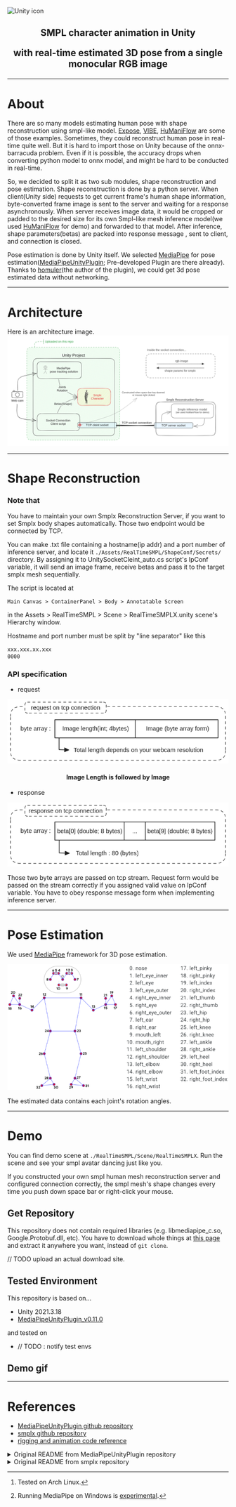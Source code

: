 ![Unity icon](https://images.contentstack.io/v3/assets/blt08c1239a7bff8ff5/bltdff1a2920dd347a5/63f5068a97790d11728d0a6d/U_Logo_Small_black.svg)

<h2 align="center">
SMPL character animation in Unity

with real-time estimated 3D pose from a single monocular RGB image
</h2>

------------

# About

There are so many models estimating human pose with shape reconstruction using smpl-like model.
[Expose](https://github.com/vchoutas/expose), [VIBE](https://github.com/mkocabas/VIBE), 
[HuManiFlow](https://github.com/akashsengupta1997/HuManiFlow) are some of those examples. 
Sometimes, they could reconstruct human pose in real-time quite well.
But it is hard to import those on Unity because of the onnx-barracuda problem.
Even if it is possible, the accuracy drops when converting python model to onnx model, and might be hard to be conducted in real-time.

So, we decided to split it as two sub modules, shape reconstruction and pose estimation.
Shape reconstruction is done by a python server. When client(Unity side) requests to get current frame's human shape information, byte-converted frame image is sent to the server and waiting for a response asynchronously.
When server receives image data, it would be cropped or padded to the desired size for its own Smpl-like mesh inference model(we used [HuManiFlow](https://github.com/akashsengupta1997/HuManiFlow) for demo) and forwarded to that model. 
After inference, shape parameters(betas) are packed into response message , sent to client, and connection is closed.

Pose estimation is done by Unity itself. We selected [MediaPipe](https://developers.google.com/mediapipe) for pose estimation([MediaPipeUnityPlugin](https://github.com/homuler/MediaPipeUnityPlugin); Pre-developed Plugin are there already).
Thanks to [homuler](https://ko-fi.com/homuler)(the author of the plugin), we could get 3d pose estimated data without networking.


--------------

# Architecture
Here is an architecture image.
![architecture.png](readmeImg%2Farchitecture.png)

-------------

# Shape Reconstruction

### Note that
You have to maintain your own Smplx Reconstruction Server, if you want to set Smplx body shapes automatically. Those two endpoint would be connected  by TCP.

You can make .txt file containing a hostname(ip addr) and a port number of inference server, and locate it ``./Assets/RealTimeSMPL/ShapeConf/Secrets/`` directory.
By assigning it to UnitySocketCleint_auto.cs script's IpConf variable,
it will send an image frame, receive betas and pass it to the target smplx mesh sequentially.

The script is located at

    Main Canvas > ContainerPanel > Body > Annotatable Screen
in the Assets > RealTimeSMPL > Scene > RealTimeSMPLX.unity scene's Hierarchy window.

Hostname and port number must be split by "line separator" like this
```text
xxx.xxx.xx.xxx
0000
```

### API specification

- request

![req.png](readmeImg%2Freq.png)

<h4 align="center">
Image Length is followed by Image
</h4>

- response

![res.png](readmeImg%2Fres.png)

Those two byte arrays are passed on tcp stream. Request form would be passed on the stream correctly if you assigned valid value on IpConf variable.
You have to obey response message form when implementing inference server.

-------------

# Pose Estimation

We used [MediaPipe](https://developers.google.com/mediapipe) framework for 3D pose estimation. 

![mediaPipeJoints.png](readmeImg%2FmediaPipeJoints.png)

The estimated data contains each joint's rotation angles. 

------------

# Demo
You can find demo scene at ``./RealTimeSMPL/Scene/RealTimeSMPLX``. Run the scene and see your smpl avatar dancing just like you.

If you constructed your own smpl human mesh reconstruction server and configured connection correctly, the smpl mesh's shape changes every time you push down space bar or right-click your mouse.

## Get Repository
This repository does not contain required libraries (e.g. libmediapipe_c.so, Google.Protobuf.dll, etc). 
You have to download whole things at [this page]() and extract it anywhere you want, instead of ``git clone``.

// TODO upload an actual download site.

## Tested Environment

This repository is based on...
- Unity 2021.3.18
- [MediaPipeUnityPlugin_v0.11.0](https://github.com/homuler/MediaPipeUnityPlugin/releases)


and tested on

- // TODO : notify test envs

## Demo gif

------------


# References

- [MediaPipeUnityPlugin github repository](https://github.com/homuler/MediaPipeUnityPlugin)
- [smplx github repository](https://github.com/vchoutas/smplx)
- [rigging and animation code reference](https://github.com/digital-standard/ThreeDPoseUnityBarracuda)

<details>
	<summary>Original README from MediaPipeUnityPlugin repository</summary>
	<div markdown="1">


# MediaPipe Unity Plugin

This is a Unity (2021.3.18f1) [Native Plugin](https://docs.unity3d.com/Manual/NativePlugins.html) to use [MediaPipe](https://github.com/google/mediapipe) (0.9.1).

The goal of this project is to port the MediaPipe API (C++) _one by one_ to C# so that it can be called from Unity.\
This approach may sacrifice performance when you need to call multiple APIs in a loop, but it gives you the flexibility to use MediaPipe instead.

With this plugin, you can

- Write MediaPipe code in C#.
- Run MediaPipe's official solution on Unity.
- Run your custom `Calculator` and `CalculatorGraph` on Unity.
    - :warning: Depending on the type of input/output, you may need to write C++ code.

## :smile_cat: Hello World!

Here is a Hello World! example.\
Compare it with [the official code](https://github.com/google/mediapipe/blob/cf101e62a9d49a51be76836b2b8e5ba5c06b5da0/mediapipe/examples/desktop/hello_world/hello_world.cc)!

```cs
using Mediapipe;
using UnityEngine;

public sealed class HelloWorld : MonoBehaviour
{
    private const string _ConfigText = @"
input_stream: ""in""
output_stream: ""out""
node {
  calculator: ""PassThroughCalculator""
  input_stream: ""in""
  output_stream: ""out1""
}
node {
  calculator: ""PassThroughCalculator""
  input_stream: ""out1""
  output_stream: ""out""
}
";

    private void Start()
    {
        var graph = new CalculatorGraph(_ConfigText);
        var poller = graph.AddOutputStreamPoller<string>("out").Value();
        graph.StartRun().AssertOk();

        for (var i = 0; i < 10; i++)
        {
            graph.AddPacketToInputStream("in", new StringPacket("Hello World!", new Timestamp(i))).AssertOk();
        }

        graph.CloseInputStream("in").AssertOk();
        var packet = new StringPacket();

        while (poller.Next(packet))
        {
            Debug.Log(packet.Get());
        }
        graph.WaitUntilDone().AssertOk();
    }
}
```

For more detailed usage, see [the API Overview](https://github.com/homuler/MediaPipeUnityPlugin/wiki/API-Overview) page or the tutorial on [the Getting Started page](https://github.com/homuler/MediaPipeUnityPlugin/wiki/Getting-Started).

## :hammer_and_wrench: Installation

This repository **does not contain required libraries** (e.g. `libmediapipe_c.so`, `Google.Protobuf.dll`, etc).\
You can download them from [the release page](https://github.com/homuler/MediaPipeUnityPlugin/releases) instead.

|                 file                  |                                                      contents                                                      |
| :-----------------------------------: | :----------------------------------------------------------------------------------------------------------------: |
|    `MediaPipeUnityPlugin-all.zip`     | All the source code with required libraries. If you need to run sample scenes on your mobile devices, prefer this. |
| `com.github.homuler.mediapipe-*.tgz`  |                      [A tarball package](https://docs.unity3d.com/Manual/upm-ui-tarball.html)                      |
| `MediaPipeUnityPlugin.*.unitypackage` |                                               A `.unitypackage` file                                               |

If you want to customize the package or minify the package size, you need to build them by yourself.\
For a step-by-step guide, please refer to the [Installation Guide](https://github.com/homuler/MediaPipeUnityPlugin/wiki/Installation-Guide) on Wiki.\
You can also make use of [the Package Workflow](https://github.com/homuler/MediaPipeUnityPlugin/blob/master/.github/workflows/package.yml) on Github Actions after forking this repository.

> :warning: libraries that can be built differ depending on your environment.

### Supported Platforms

> :warning: GPU mode is not supported on macOS and Windows.

|                            |       Editor       |   Linux (x86_64)   |   macOS (x86_64)   |   macOS (ARM64)    |  Windows (x86_64)  |      Android       |        iOS         | WebGL |
| :------------------------: | :----------------: | :----------------: | :----------------: | :----------------: | :----------------: | :----------------: | :----------------: | :---: |
|     Linux (AMD64) [^1]     | :heavy_check_mark: | :heavy_check_mark: |                    |                    |                    | :heavy_check_mark: |                    |       |
|         Intel Mac          | :heavy_check_mark: |                    | :heavy_check_mark: |                    |                    | :heavy_check_mark: | :heavy_check_mark: |       |
|           M1 Mac           | :heavy_check_mark: |                    |                    | :heavy_check_mark: |                    | :heavy_check_mark: | :heavy_check_mark: |       |
| Windows 10/11 (AMD64) [^2] | :heavy_check_mark: |                    |                    |                    | :heavy_check_mark: | :heavy_check_mark: |                    |       |

[^1]: Tested on Arch Linux.
[^2]: Running MediaPipe on Windows is [experimental](https://google.github.io/mediapipe/getting_started/install.html#installing-on-windows).

## :plate_with_cutlery: Try the sample app

### Example Solutions

Here is a list of [solutions](https://google.github.io/mediapipe/solutions/solutions.html) that you can try in the sample app.

> :bell: The graphs you can run are not limited to the ones in this list.

|                         |      Android       |        iOS         |    Linux (GPU)     |    Linux (CPU)     |    macOS (CPU)     |   Windows (CPU)    | WebGL |
| :---------------------: | :----------------: | :----------------: | :----------------: | :----------------: | :----------------: | :----------------: | ----- |
|     Face Detection      | :heavy_check_mark: | :heavy_check_mark: | :heavy_check_mark: | :heavy_check_mark: | :heavy_check_mark: | :heavy_check_mark: |       |
|        Face Mesh        | :heavy_check_mark: | :heavy_check_mark: | :heavy_check_mark: | :heavy_check_mark: | :heavy_check_mark: | :heavy_check_mark: |       |
|          Iris           | :heavy_check_mark: | :heavy_check_mark: | :heavy_check_mark: | :heavy_check_mark: | :heavy_check_mark: | :heavy_check_mark: |       |
|          Hands          | :heavy_check_mark: | :heavy_check_mark: | :heavy_check_mark: | :heavy_check_mark: | :heavy_check_mark: | :heavy_check_mark: |       |
|          Pose           | :heavy_check_mark: | :heavy_check_mark: | :heavy_check_mark: | :heavy_check_mark: | :heavy_check_mark: | :heavy_check_mark: |       |
|        Holistic         | :heavy_check_mark: | :heavy_check_mark: | :heavy_check_mark: | :heavy_check_mark: | :heavy_check_mark: | :heavy_check_mark: |       |
|   Selfie Segmentation   | :heavy_check_mark: | :heavy_check_mark: | :heavy_check_mark: | :heavy_check_mark: | :heavy_check_mark: | :heavy_check_mark: |       |
|    Hair Segmentation    | :heavy_check_mark: | :heavy_check_mark: | :heavy_check_mark: | :heavy_check_mark: | :heavy_check_mark: | :heavy_check_mark: |       |
|    Object Detection     | :heavy_check_mark: | :heavy_check_mark: | :heavy_check_mark: | :heavy_check_mark: | :heavy_check_mark: | :heavy_check_mark: |       |
|      Box Tracking       | :heavy_check_mark: | :heavy_check_mark: | :heavy_check_mark: | :heavy_check_mark: | :heavy_check_mark: | :heavy_check_mark: |       |
| Instant Motion Tracking | :heavy_check_mark: | :heavy_check_mark: | :heavy_check_mark: | :heavy_check_mark: | :heavy_check_mark: | :heavy_check_mark: |       |
|        Objectron        | :heavy_check_mark: | :heavy_check_mark: | :heavy_check_mark: | :heavy_check_mark: | :heavy_check_mark: | :heavy_check_mark: |       |
|          KNIFT          |                    |                    |                    |                    |                    |                    |       |

### UnityEditor

Select `Mediapipe/Samples/Scenes/Start Scene` and play.

### Desktop

If you've built native libraries for CPU (i.e. `--desktop cpu`), select `CPU` for inference mode from the Inspector Window.
![preferable-inference-mode](https://user-images.githubusercontent.com/4690128/134795568-156f3d41-b46e-477f-a487-d04c99300c33.png)

### Android, iOS

Make sure that you select `GPU` for inference mode before building the app, because `CPU` inference mode is not supported currently.

## :book: Wiki

https://github.com/homuler/MediaPipeUnityPlugin/wiki

## :scroll: LICENSE

[MIT](https://github.com/homuler/MediaPipeUnityPlugin/blob/master/LICENSE)

Note that some files are distributed under other licenses.

- MediaPipe ([Apache Licence 2.0](https://github.com/google/mediapipe/blob/e6c19885c6d3c6f410c730952aeed2852790d306/LICENSE))
- emscripten ([MIT](https://github.com/emscripten-core/emscripten/blob/7c873832e933e86855f5ef5f7c6438f0e457c94e/LICENSE))
    - `third_party/mediapipe_emscripten_patch.diff` contains code copied from emscripten
- FontAwesome ([LICENSE](https://github.com/FortAwesome/Font-Awesome/blob/7cbd7f9951be31f9d06b6ac97739a700320b9130/LICENSE.txt))
    - Sample scenes use Font Awesome fonts

See also [Third Party Notices.md](https://github.com/homuler/MediaPipeUnityPlugin/blob/master/Third%20Party%20Notices.md).

	</div>
</details>

<details>	
<summary>Original README from smplx repository</summary>
	<div markdown="1">

## SMPL-X:  A new joint 3D model of the human body, face and hands together

[[Paper Page](https://smpl-x.is.tue.mpg.de)] [[Paper](https://ps.is.tuebingen.mpg.de/uploads_file/attachment/attachment/497/SMPL-X.pdf)]
[[Supp. Mat.](https://ps.is.tuebingen.mpg.de/uploads_file/attachment/attachment/498/SMPL-X-supp.pdf)]

![SMPL-X Examples](https://github.com/vchoutas/smplx/raw/main/images/teaser_fig.png)

## Table of Contents
* [License](#license)
* [Description](#description)
* [News](#news)
* [Installation](#installation)
* [Downloading the model](#downloading-the-model)
* [Loading SMPL-X, SMPL+H and SMPL](#loading-smpl-x-smplh-and-smpl)
    * [SMPL and SMPL+H setup](#smpl-and-smplh-setup)
    * [Model loading](https://github.com/vchoutas/smplx#model-loading)
* [MANO and FLAME correspondences](#mano-and-flame-correspondences)
* [Example](#example)
* [Modifying the global pose of the model](#modifying-the-global-pose-of-the-model)
* [Citation](#citation)
* [Acknowledgments](#acknowledgments)
* [Contact](#contact)

## License

Software Copyright License for **non-commercial scientific research purposes**.
Please read carefully the [terms and conditions](https://github.com/vchoutas/smplx/blob/master/LICENSE) and any accompanying documentation before you download and/or use the SMPL-X/SMPLify-X model, data and software, (the "Model & Software"), including 3D meshes, blend weights, blend shapes, textures, software, scripts, and animations. By downloading and/or using the Model & Software (including downloading, cloning, installing, and any other use of this github repository), you acknowledge that you have read these terms and conditions, understand them, and agree to be bound by them. If you do not agree with these terms and conditions, you must not download and/or use the Model & Software. Any infringement of the terms of this agreement will automatically terminate your rights under this [License](./LICENSE).

## Disclaimer

The original images used for the figures 1 and 2 of the paper can be found in this link.
The images in the paper are used under license from gettyimages.com.
We have acquired the right to use them in the publication, but redistribution is not allowed.
Please follow the instructions on the given link to acquire right of usage.
Our results are obtained on the 483 × 724 pixels resolution of the original images.

## Description

*SMPL-X* (SMPL eXpressive) is a unified body model with shape parameters trained jointly for the
face, hands and body. *SMPL-X* uses standard vertex based linear blend skinning with learned corrective blend
shapes, has N = 10, 475 vertices and K = 54 joints,
which include joints for the neck, jaw, eyeballs and fingers.
SMPL-X is defined by a function M(θ, β, ψ), where θ is the pose parameters, β the shape parameters and
ψ the facial expression parameters.

## News

- 3 November 2020: We release the code to transfer between the models in the
  SMPL family. For more details on the code, go to this [readme
  file](./transfer_model/README.md). A detailed explanation on how the mappings
  were extracted can be found [here](./transfer_model/docs/transfer.md).
- 23 September 2020: A UV map is now available for SMPL-X, please check the
  Downloads section of the website.
- 20 August 2020: The full shape and expression space of SMPL-X are now available.

## Installation

To install the model please follow the next steps in the specified order:
1. To install from PyPi simply run:
  ```Shell
  pip install smplx[all]
  ```
2. Clone this repository and install it using the *setup.py* script:
```Shell
git clone https://github.com/vchoutas/smplx
python setup.py install
```

## Downloading the model

To download the *SMPL-X* model go to [this project website](https://smpl-x.is.tue.mpg.de) and register to get access to the downloads section.

To download the *SMPL+H* model go to [this project website](http://mano.is.tue.mpg.de) and register to get access to the downloads section.

To download the *SMPL* model go to [this](http://smpl.is.tue.mpg.de) (male and female models) and [this](http://smplify.is.tue.mpg.de) (gender neutral model) project website and register to get access to the downloads section.

## Loading SMPL-X, SMPL+H and SMPL

### SMPL and SMPL+H setup

The loader gives the option to use any of the SMPL-X, SMPL+H, SMPL, and MANO models. Depending on the model you want to use, please follow the respective download instructions. To switch between MANO, SMPL, SMPL+H and SMPL-X just change the *model_path* or *model_type* parameters. For more details please check the docs of the model classes.
Before using SMPL and SMPL+H you should follow the instructions in [tools/README.md](./tools/README.md) to remove the
Chumpy objects from both model pkls, as well as merge the MANO parameters with SMPL+H.

### Model loading

You can either use the [create](https://github.com/vchoutas/smplx/blob/c63c02b478c5c6f696491ed9167e3af6b08d89b1/smplx/body_models.py#L54)
function from [body_models](./smplx/body_models.py) or directly call the constructor for the
[SMPL](https://github.com/vchoutas/smplx/blob/c63c02b478c5c6f696491ed9167e3af6b08d89b1/smplx/body_models.py#L106),
[SMPL+H](https://github.com/vchoutas/smplx/blob/c63c02b478c5c6f696491ed9167e3af6b08d89b1/smplx/body_models.py#L395) and
[SMPL-X](https://github.com/vchoutas/smplx/blob/c63c02b478c5c6f696491ed9167e3af6b08d89b1/smplx/body_models.py#L628) model. The path to the model can either be the path to the file with the parameters or a directory with the following structure:
```bash
models
├── smpl
│   ├── SMPL_FEMALE.pkl
│   └── SMPL_MALE.pkl
│   └── SMPL_NEUTRAL.pkl
├── smplh
│   ├── SMPLH_FEMALE.pkl
│   └── SMPLH_MALE.pkl
├── mano
|   ├── MANO_RIGHT.pkl
|   └── MANO_LEFT.pkl
└── smplx
    ├── SMPLX_FEMALE.npz
    ├── SMPLX_FEMALE.pkl
    ├── SMPLX_MALE.npz
    ├── SMPLX_MALE.pkl
    ├── SMPLX_NEUTRAL.npz
    └── SMPLX_NEUTRAL.pkl
```


## MANO and FLAME correspondences

The vertex correspondences between SMPL-X and MANO, FLAME can be downloaded
from [the project website](https://smpl-x.is.tue.mpg.de). If you have extracted
the correspondence data in the folder *correspondences*, then use the following
scripts to visualize them:

1. To view MANO correspondences run the following command:

```
python examples/vis_mano_vertices.py --model-folder $SMPLX_FOLDER --corr-fname correspondences/MANO_SMPLX_vertex_ids.pkl
```

2. To view FLAME correspondences run the following command:

```
python examples/vis_flame_vertices.py --model-folder $SMPLX_FOLDER --corr-fname correspondences/SMPL-X__FLAME_vertex_ids.npy
```

## Example

After installing the *smplx* package and downloading the model parameters you should be able to run the *demo.py*
script to visualize the results. For this step you have to install the [pyrender](https://pyrender.readthedocs.io/en/latest/index.html) and [trimesh](https://trimsh.org/) packages.

`python examples/demo.py --model-folder $SMPLX_FOLDER --plot-joints=True --gender="neutral"`

![SMPL-X Examples](https://github.com/vchoutas/smplx/raw/main/images/example.png)

## Modifying the global pose of the model

If you want to modify the global pose of the model, i.e. the root rotation and
translation, to a new coordinate system for example, you need to take into
account that the model rotation uses the pelvis as the center of rotation. A
more detailed description can be found in the following
[link](https://www.dropbox.com/scl/fi/zkatuv5shs8d4tlwr8ecc/Change-parameters-to-new-coordinate-system.paper?dl=0&rlkey=lotq1sh6wzkmyttisc05h0in0).
If something is not clear, please let me know so that I can update the
description.

## Citation

Depending on which model is loaded for your project, i.e. SMPL-X or SMPL+H or SMPL, please cite the most relevant work below, listed in the same order:

```
@inproceedings{SMPL-X:2019,
    title = {Expressive Body Capture: 3D Hands, Face, and Body from a Single Image},
    author = {Pavlakos, Georgios and Choutas, Vasileios and Ghorbani, Nima and Bolkart, Timo and Osman, Ahmed A. A. and Tzionas, Dimitrios and Black, Michael J.},
    booktitle = {Proceedings IEEE Conf. on Computer Vision and Pattern Recognition (CVPR)},
    year = {2019}
}
```

```
@article{MANO:SIGGRAPHASIA:2017,
    title = {Embodied Hands: Modeling and Capturing Hands and Bodies Together},
    author = {Romero, Javier and Tzionas, Dimitrios and Black, Michael J.},
    journal = {ACM Transactions on Graphics, (Proc. SIGGRAPH Asia)},
    volume = {36},
    number = {6},
    series = {245:1--245:17},
    month = nov,
    year = {2017},
    month_numeric = {11}
  }
```

```
@article{SMPL:2015,
    author = {Loper, Matthew and Mahmood, Naureen and Romero, Javier and Pons-Moll, Gerard and Black, Michael J.},
    title = {{SMPL}: A Skinned Multi-Person Linear Model},
    journal = {ACM Transactions on Graphics, (Proc. SIGGRAPH Asia)},
    month = oct,
    number = {6},
    pages = {248:1--248:16},
    publisher = {ACM},
    volume = {34},
    year = {2015}
}
```

This repository was originally developed for SMPL-X / SMPLify-X (CVPR 2019), you might be interested in having a look: [https://smpl-x.is.tue.mpg.de](https://smpl-x.is.tue.mpg.de).

## Acknowledgments

### Facial Contour

Special thanks to [Soubhik Sanyal](https://github.com/soubhiksanyal) for sharing the Tensorflow code used for the facial
landmarks.

## Contact
The code of this repository was implemented by [Vassilis Choutas](vassilis.choutas@tuebingen.mpg.de).

For questions, please contact [smplx@tue.mpg.de](smplx@tue.mpg.de).

For commercial licensing (and all related questions for business applications), please contact [ps-licensing@tue.mpg.de](ps-licensing@tue.mpg.de).

</div>
</details>

